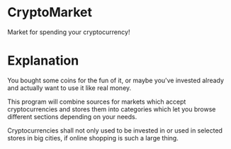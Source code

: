 # CryptoMarket
Market for spending your cryptocurrency!

# Explanation

You bought some coins for the fun of it, or maybe you've invested already and actually want to use it like real money.

This program will combine sources for markets which accept cryptocurrencies and stores them into categories which let you browse different sections depending on your needs.

Cryptocurrencies shall not only used to be invested in or used in selected stores in big cities, if online shopping is such a large thing.
